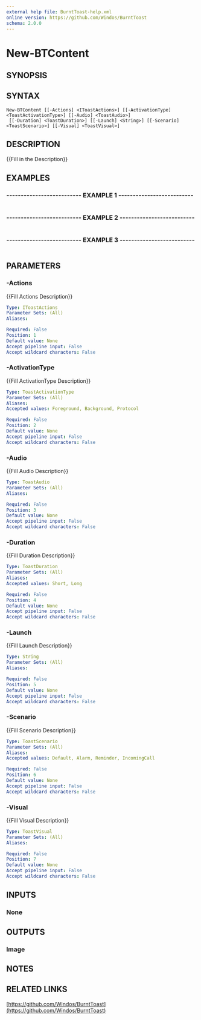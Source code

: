 ```yaml
---
external help file: BurntToast-help.xml
online version: https://github.com/Windos/BurntToast
schema: 2.0.0
---
```


# New-BTContent

## SYNOPSIS

## SYNTAX

```
New-BTContent [[-Actions] <IToastActions>] [[-ActivationType] <ToastActivationType>] [[-Audio] <ToastAudio>]
 [[-Duration] <ToastDuration>] [[-Launch] <String>] [[-Scenario] <ToastScenario>] [[-Visual] <ToastVisual>]
```

## DESCRIPTION
{{Fill in the Description}}

## EXAMPLES

### -------------------------- EXAMPLE 1 --------------------------
```

```

### -------------------------- EXAMPLE 2 --------------------------
```

```

### -------------------------- EXAMPLE 3 --------------------------
```

```

## PARAMETERS

### -Actions
{{Fill Actions Description}}

```yaml
Type: IToastActions
Parameter Sets: (All)
Aliases: 

Required: False
Position: 1
Default value: None
Accept pipeline input: False
Accept wildcard characters: False
```

### -ActivationType
{{Fill ActivationType Description}}

```yaml
Type: ToastActivationType
Parameter Sets: (All)
Aliases: 
Accepted values: Foreground, Background, Protocol

Required: False
Position: 2
Default value: None
Accept pipeline input: False
Accept wildcard characters: False
```

### -Audio
{{Fill Audio Description}}

```yaml
Type: ToastAudio
Parameter Sets: (All)
Aliases: 

Required: False
Position: 3
Default value: None
Accept pipeline input: False
Accept wildcard characters: False
```

### -Duration
{{Fill Duration Description}}

```yaml
Type: ToastDuration
Parameter Sets: (All)
Aliases: 
Accepted values: Short, Long

Required: False
Position: 4
Default value: None
Accept pipeline input: False
Accept wildcard characters: False
```

### -Launch
{{Fill Launch Description}}

```yaml
Type: String
Parameter Sets: (All)
Aliases: 

Required: False
Position: 5
Default value: None
Accept pipeline input: False
Accept wildcard characters: False
```

### -Scenario
{{Fill Scenario Description}}

```yaml
Type: ToastScenario
Parameter Sets: (All)
Aliases: 
Accepted values: Default, Alarm, Reminder, IncomingCall

Required: False
Position: 6
Default value: None
Accept pipeline input: False
Accept wildcard characters: False
```

### -Visual
{{Fill Visual Description}}

```yaml
Type: ToastVisual
Parameter Sets: (All)
Aliases: 

Required: False
Position: 7
Default value: None
Accept pipeline input: False
Accept wildcard characters: False
```

## INPUTS

### None

## OUTPUTS

### Image

## NOTES

## RELATED LINKS

[https://github.com/Windos/BurntToast](https://github.com/Windos/BurntToast)

